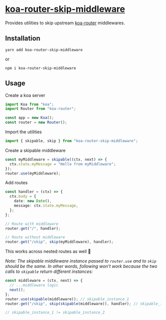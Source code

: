 # [koa-router-skip-middleware](https://github.com/ranjan-purbey/koa-router-skip-middleware#readme)

Provides utilities to skip upstream [koa-router](https://github.com/ZijianHe/koa-router) middlewares.

## Installation

```
yarn add koa-router-skip-middleware
```

or

```
npm i koa-router-skip-middleware
```

## Usage

Create a koa server

```typescript
import Koa from "koa";
import Router from "koa-router";

const app = new Koa();
const router = new Router();
```

Import the utilities

```typescript
import { skipable, skip } from "koa-router-skip-middleware";
```

Create a skipable middleware

```typescript
const myMiddleware = skipable((ctx, next) => {
  ctx.state.myMessage = "Hello from myMiddleware";
});
router.use(myMiddleware);
```

Add routes

```typescript
const handler = (ctx) => {
  ctx.body = {
    date: new Date(),
    message: ctx.state.myMessage,
  };
};

// Route with middleware
router.get("/", handler);

// Route without middleware
router.get("/skip", skip(myMiddleware), handler);
```

This works across nested routes as well 🎉

_Note: The skipable middleware instance passed to `router.use` and to `skip` should be the same. In other words, following won't work because the two calls to `skipable` return different instances:_

```typescript
const middleware = (ctx, next) => {
  // ...middleware logic
  next();
};
router.use(skipable(middleware)); // skipable_instance_1
router.get("/skip", skip(skipable(middleware)), handler); // skipable_instance_2

// skipable_instance_1 != skipable_instance_2
```
